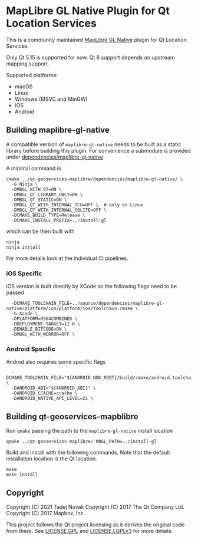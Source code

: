 # MapLibre GL Native Plugin for Qt Location Services

This is a community maintained [MapLibre GL Native](https://github.com/maplibre/maplibre-gl-native) plugin for Qt Location Services.

Only Qt 5.15 is supported for now. Qt 6 support depends on upstream mapping support.

Supported platforms:

- macOS
- Linux
- Windows (MSVC and MinGW)
- iOS
- Android

## Building maplibre-gl-native

A compatible version of `maplibre-gl-native` needs to be built as a static library before building this plugin. For convenience a submodule is provided under [dependencies/maplibre-gl-native](dependencies).

A minimal command is

```shell
cmake ../qt-geoservices-maplibre/dependencies/maplibre-gl-native/ \
  -G Ninja \
  -DMBGL_WITH_QT=ON \
  -DMBGL_QT_LIBRARY_ONLY=ON \
  -DMBGL_QT_STATIC=ON \
  -DMBGL_QT_WITH_INTERNAL_ICU=OFF \  # only on Linux
  -DMBGL_QT_WITH_INTERNAL_SQLITE=OFF \
  -DCMAKE_BUILD_TYPE=Release \
  -DCMAKE_INSTALL_PREFIX=../install-gl
```

which can be then built with

```shell
ninja
ninja install
```

For more details look at the individual CI pipelines.

### iOS Specific

iOS version is built directly by XCode so the following flags need to be passed

```shell
  -DCMAKE_TOOLCHAIN_FILE=../source/dependencies/maplibre-gl-native/platform/ios/platform/ios/toolchain.cmake \
  -G Xcode \
  -DPLATFORM=OS64COMBINED \
  -DDEPLOYMENT_TARGET=12.0 \
  -DENABLE_BITCODE=ON \
  -DMBGL_WITH_WERROR=OFF \
```

### Android Specific

Androd also requires some specific flags

```shell
  -DCMAKE_TOOLCHAIN_FILE="${ANDROID_NDK_ROOT}/build/cmake/android.toolchain.cmake" \
  -DANDROID_ABI="${ANDROID_ABI}" \
  -DANDROID_CCACHE=ccache \
  -DANDROID_NATIVE_API_LEVEL=21 \
```

## Building qt-geoservices-mapblibre

Run `qmake` passing the path to the `maplibre-gl-native` install location

```shell
qmake ../qt-geoservices-maplibre/ MBGL_PATH=../install-gl
```

Build and install with the following commands.
Note that the default installation location is the Qt location.

```shell
make
make install
```

## Copyright

Copyright (C) 2021 Tadej Novak
Copyright (C) 2017 The Qt Company Ltd.
Copyright (C) 2017 Mapbox, Inc.

This project follows the Qt project licensing as it derives the original code from there. See [LICENSE.GPL](LICENSE.GPL) and [LICENSE.LGPLv3](LICENSE.LGPLv3) for more details.
